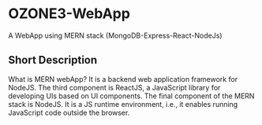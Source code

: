 # OZONE3-WebApp
A WebApp using MERN stack (MongoDB-Express-React-NodeJs)

Short Description
-----------------
What is MERN webApp?
It is a backend web application framework for NodeJS. The third component is ReactJS, a JavaScript library for developing UIs based on UI components. The final component of the MERN stack is NodeJS. It is a JS runtime environment, i.e., it enables running JavaScript code outside the browser.
